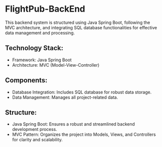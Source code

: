 # FlightPub-BackEnd

This backend system is structured using Java Spring Boot, following the MVC architecture, and integrating SQL database functionalities for effective data management and processing.

## Technology Stack:
- Framework: Java Spring Boot
- Architecture: MVC (Model-View-Controller)

## Components:
- Database Integration: Includes SQL database for robust data storage.
- Data Management: Manages all project-related data.

## Structure:
- Java Spring Boot: Ensures a robust and streamlined backend development process.
- MVC Pattern: Organizes the project into Models, Views, and Controllers for clarity and scalability.

